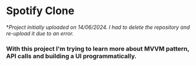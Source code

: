 # Spotify Clone

**Project initially uploaded on 14/06/2024. I had to delete the repository and re-upload it due to an error.*

### With this project I'm trying to learn more about MVVM pattern, API calls and building a UI programmatically. ###

